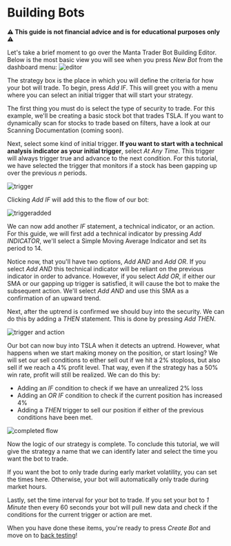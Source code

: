 # Building Bots

**⚠️ This guide is not financial advice and is for educational purposes only ⚠️**

Let's take a brief moment to go over the Manta Trader Bot Building Editor. Below is the most basic view you will see when you press _New Bot_ from the dashboard menu: ![editor](https://github.com/Manta-AI/Manta-Docs/raw/master/src/imgs/editor.png)

The strategy box is the place in which you will define the criteria for how your bot will trade. To begin, press _Add IF_. This will greet you with a menu where you can select an initial trigger that will start your strategy.

The first thing you must do is select the type of security to trade. For this example, we'll be creating a basic stock bot that trades TSLA. If you want to dynamically scan for stocks to trade based on filters, have a look at our Scanning Documentation \(coming soon\).

Next, select some kind of initial trigger. **If you want to start with a technical analysis indicator as your initial trigger**, select _At Any Time_. This trigger will always trigger true and advance to the next condition. For this tutorial, we have selected the trigger that monitors if a stock has been gapping up over the previous _n_ periods.

![trigger](https://github.com/Manta-AI/Manta-Docs/raw/master/src/imgs/trigger.png)

Clicking _Add IF_ will add this to the flow of our bot:

![triggeradded](https://github.com/Manta-AI/Manta-Docs/raw/master/src/imgs/triggeradded.png)

We can now add another _IF_ statement, a technical indicator, or an action. For this guide, we will first add a technical indicator by pressing _Add INDICATOR_, we'll select a Simple Moving Average Indicator and set its period to 14.

Notice now, that you'll have two options, _Add AND_ and _Add OR_. If you select _Add AND_ this technical indicator will be reliant on the previous indicator in order to advance. However, if you select _Add OR_, if either our SMA or our gapping up trigger is satisfied, it will cause the bot to make the subsequent action. We'll select _Add AND_ and use this SMA as a confirmation of an upward trend.

Next, after the uptrend is confirmed we should buy into the security. We can do this by adding a _THEN_ statement. This is done by pressing _Add THEN_.

![trigger and action](https://github.com/Manta-AI/Manta-Docs/raw/master/src/imgs/triggerandaction.png)

Our bot can now buy into TSLA when it detects an uptrend. However, what happens when we start making money on the position, or start losing? We will set our sell conditions to either sell out if we hit a 2% stoploss, but also sell if we reach a 4% profit level. That way, even if the strategy has a 50% win rate, profit will still be realized. We can do this by:

* Adding an _IF_ condition to check if we have an unrealized 2% loss
* Adding an _OR IF_ condition to check if the current position has increased 4% 
* Adding a _THEN_ trigger to sell our position if either of the previous conditions have been met. 

![completed flow](https://github.com/Manta-AI/Manta-Docs/raw/master/src/imgs/completedflow.png)

Now the logic of our strategy is complete. To conclude this tutorial, we will give the strategy a name that we can identify later and select the time you want the bot to trade.

If you want the bot to only trade during early market volatility, you can set the times here. Otherwise, your bot will automatically only trade during market hours.

Lastly, set the time interval for your bot to trade. If you set your bot to _1 Minute_ then every 60 seconds your bot will pull new data and check if the conditions for the current trigger or action are met.

When you have done these items, you're ready to press _Create Bot_ and move on to [back testing](https://github.com/Manta-AI/Manta-Docs/blob/master/pages/backtesting.md)!

